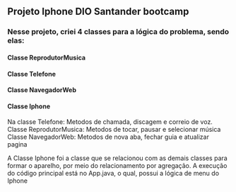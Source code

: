## Projeto Iphone DIO Santander bootcamp

### Nesse projeto, criei 4 classes para a lógica do problema, sendo elas:
#### Classe ReprodutorMusica
#### Classe Telefone
#### Classe NavegadorWeb
#### Classe Iphone

Na classe Telefone:
  Metodos de chamada, discagem e correio de voz.
Classe ReprodutorMusica:
  Metodos de tocar, pausar e selecionar música
Classe NavegadorWeb:
  Metodos de nova aba, fechar guia e atualizar pagina

A Classe Iphone foi a classe que se relacionou com as demais classes para formar o aparelho, por meio do relacionamento por agregação. 
A execução do código principal está no App.java, o qual, possui a lógica de menu do Iphone
